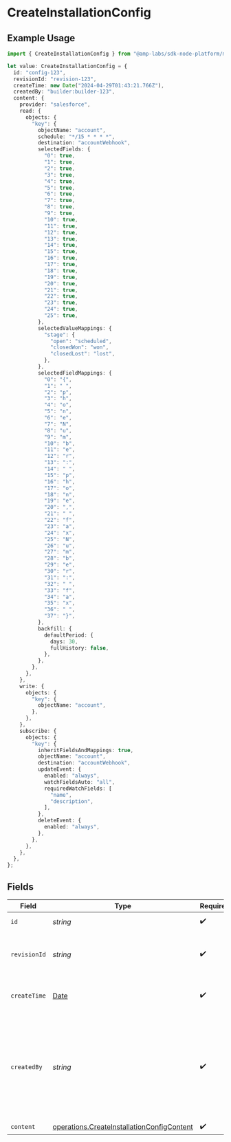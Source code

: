 # CreateInstallationConfig

## Example Usage

```typescript
import { CreateInstallationConfig } from "@amp-labs/sdk-node-platform/models/operations";

let value: CreateInstallationConfig = {
  id: "config-123",
  revisionId: "revision-123",
  createTime: new Date("2024-04-29T01:43:21.766Z"),
  createdBy: "builder:builder-123",
  content: {
    provider: "salesforce",
    read: {
      objects: {
        "key": {
          objectName: "account",
          schedule: "*/15 * * * *",
          destination: "accountWebhook",
          selectedFields: {
            "0": true,
            "1": true,
            "2": true,
            "3": true,
            "4": true,
            "5": true,
            "6": true,
            "7": true,
            "8": true,
            "9": true,
            "10": true,
            "11": true,
            "12": true,
            "13": true,
            "14": true,
            "15": true,
            "16": true,
            "17": true,
            "18": true,
            "19": true,
            "20": true,
            "21": true,
            "22": true,
            "23": true,
            "24": true,
            "25": true,
          },
          selectedValueMappings: {
            "stage": {
              "open": "scheduled",
              "closedWon": "won",
              "closedLost": "lost",
            },
          },
          selectedFieldMappings: {
            "0": "{",
            "1": " ",
            "2": "p",
            "3": "h",
            "4": "o",
            "5": "n",
            "6": "e",
            "7": "N",
            "8": "u",
            "9": "m",
            "10": "b",
            "11": "e",
            "12": "r",
            "13": ":",
            "14": " ",
            "15": "p",
            "16": "h",
            "17": "o",
            "18": "n",
            "19": "e",
            "20": ",",
            "21": " ",
            "22": "f",
            "23": "a",
            "24": "x",
            "25": "N",
            "26": "u",
            "27": "m",
            "28": "b",
            "29": "e",
            "30": "r",
            "31": ":",
            "32": " ",
            "33": "f",
            "34": "a",
            "35": "x",
            "36": " ",
            "37": "}",
          },
          backfill: {
            defaultPeriod: {
              days: 30,
              fullHistory: false,
            },
          },
        },
      },
    },
    write: {
      objects: {
        "key": {
          objectName: "account",
        },
      },
    },
    subscribe: {
      objects: {
        "key": {
          inheritFieldsAndMappings: true,
          objectName: "account",
          destination: "accountWebhook",
          updateEvent: {
            enabled: "always",
            watchFieldsAuto: "all",
            requiredWatchFields: [
              "name",
              "description",
            ],
          },
          deleteEvent: {
            enabled: "always",
          },
        },
      },
    },
  },
};
```

## Fields

| Field                                                                                                    | Type                                                                                                     | Required                                                                                                 | Description                                                                                              | Example                                                                                                  |
| -------------------------------------------------------------------------------------------------------- | -------------------------------------------------------------------------------------------------------- | -------------------------------------------------------------------------------------------------------- | -------------------------------------------------------------------------------------------------------- | -------------------------------------------------------------------------------------------------------- |
| `id`                                                                                                     | *string*                                                                                                 | :heavy_check_mark:                                                                                       | The config ID.                                                                                           | config-123                                                                                               |
| `revisionId`                                                                                             | *string*                                                                                                 | :heavy_check_mark:                                                                                       | The ID of the revision that this config is based on.                                                     | revision-123                                                                                             |
| `createTime`                                                                                             | [Date](https://developer.mozilla.org/en-US/docs/Web/JavaScript/Reference/Global_Objects/Date)            | :heavy_check_mark:                                                                                       | The time the config was created.                                                                         |                                                                                                          |
| `createdBy`                                                                                              | *string*                                                                                                 | :heavy_check_mark:                                                                                       | The person who created the config, in the format of "consumer:{consumer-id}" or "builder:{builder-id}".  | builder:builder-123                                                                                      |
| `content`                                                                                                | [operations.CreateInstallationConfigContent](../../models/operations/createinstallationconfigcontent.md) | :heavy_check_mark:                                                                                       | N/A                                                                                                      |                                                                                                          |